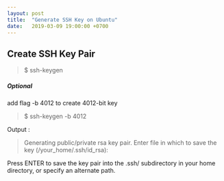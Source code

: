 ```yaml
---
layout: post
title:  "Generate SSH Key on Ubuntu"
date:   2019-03-09 19:00:00 +0700
---
```

## Create SSH Key Pair
>$ ssh-keygen

##### Optional
add flag -b 4012 to create 4012-bit key
>$ ssh-keygen -b 4012

Output :
>Generating public/private rsa key pair.
>Enter file in which to save the key (/your_home/.ssh/id_rsa):

Press ENTER to save the key pair into the .ssh/ subdirectory in your home directory, or specify an alternate path.